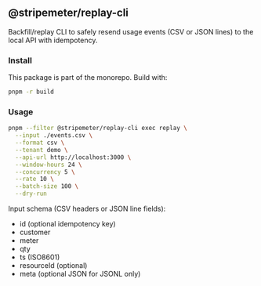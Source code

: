 ## @stripemeter/replay-cli

Backfill/replay CLI to safely resend usage events (CSV or JSON lines) to the local API with idempotency.

### Install

This package is part of the monorepo. Build with:

```bash
pnpm -r build
```

### Usage

```bash
pnpm --filter @stripemeter/replay-cli exec replay \
  --input ./events.csv \
  --format csv \
  --tenant demo \
  --api-url http://localhost:3000 \
  --window-hours 24 \
  --concurrency 5 \
  --rate 10 \
  --batch-size 100 \
  --dry-run
```

Input schema (CSV headers or JSON line fields):

- id (optional idempotency key)
- customer
- meter
- qty
- ts (ISO8601)
- resourceId (optional)
- meta (optional JSON for JSONL only)


